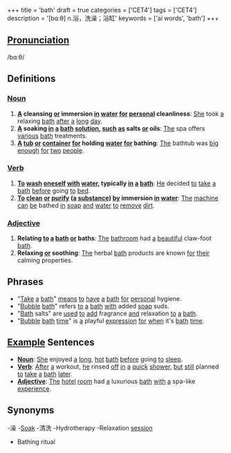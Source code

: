 +++
title = 'bath'
draft = true
categories = ['CET4']
tags = ['CET4']
description = '[bɑːθ] n.浴，洗澡；浴缸'
keywords = ['ai words', 'bath']
+++

## [Pronunciation](/en/post/pronunciation/)
/bɑːθ/

## Definitions
### [Noun](/en/post/noun/)
1. **[A](/en/post/a/) cleansing [or](/en/post/or/) immersion [in](/en/post/in/) [water](/en/post/water/) [for](/en/post/for/) [personal](/en/post/personal/) cleanliness**: [She](/en/post/she/) took [a](/en/post/a/) relaxing [bath](/en/post/bath/) [after](/en/post/after/) [a](/en/post/a/) [long](/en/post/long/) [day](/en/post/day/).
2. **[A](/en/post/a/) soaking [in](/en/post/in/) [a](/en/post/a/) [bath](/en/post/bath/) [solution](/en/post/solution/), [such](/en/post/such/) [as](/en/post/as/) salts [or](/en/post/or/) oils**: [The](/en/post/the/) spa offers [various](/en/post/various/) [bath](/en/post/bath/) treatments.
3. **[A](/en/post/a/) [tub](/en/post/tub/) [or](/en/post/or/) [container](/en/post/container/) [for](/en/post/for/) holding [water](/en/post/water/) [for](/en/post/for/) bathing**: [The](/en/post/the/) bathtub was [big](/en/post/big/) [enough](/en/post/enough/) [for](/en/post/for/) [two](/en/post/two/) [people](/en/post/people/).

### [Verb](/en/post/verb/)
1. **[To](/en/post/to/) [wash](/en/post/wash/) [oneself](/en/post/oneself/) [with](/en/post/with/) [water](/en/post/water/), typically [in](/en/post/in/) [a](/en/post/a/) [bath](/en/post/bath/)**: [He](/en/post/he/) decided [to](/en/post/to/) [take](/en/post/take/) [a](/en/post/a/) [bath](/en/post/bath/) [before](/en/post/before/) going [to](/en/post/to/) [bed](/en/post/bed/).
2. **[To](/en/post/to/) [clean](/en/post/clean/) [or](/en/post/or/) [purify](/en/post/purify/) ([a](/en/post/a/) [substance](/en/post/substance/)) [by](/en/post/by/) immersion [in](/en/post/in/) [water](/en/post/water/)**: [The](/en/post/the/) [machine](/en/post/machine/) [can](/en/post/can/) [be](/en/post/be/) bathed [in](/en/post/in/) [soap](/en/post/soap/) [and](/en/post/and/) [water](/en/post/water/) [to](/en/post/to/) [remove](/en/post/remove/) [dirt](/en/post/dirt/).

### [Adjective](/en/post/adjective/)
1. **Relating [to](/en/post/to/) [a](/en/post/a/) [bath](/en/post/bath/) [or](/en/post/or/) baths**: [The](/en/post/the/) [bathroom](/en/post/bathroom/) had [a](/en/post/a/) [beautiful](/en/post/beautiful/) claw-foot [bath](/en/post/bath/).
2. **Relaxing [or](/en/post/or/) soothing**: [The](/en/post/the/) herbal [bath](/en/post/bath/) products are known [for](/en/post/for/) [their](/en/post/their/) calming properties.

## Phrases
- "[Take](/en/post/take/) [a](/en/post/a/) [bath](/en/post/bath/)" [means](/en/post/means/) [to](/en/post/to/) [have](/en/post/have/) [a](/en/post/a/) [bath](/en/post/bath/) [for](/en/post/for/) [personal](/en/post/personal/) hygiene.
- "[Bubble](/en/post/bubble/) [bath](/en/post/bath/)" refers [to](/en/post/to/) [a](/en/post/a/) [bath](/en/post/bath/) [with](/en/post/with/) added [soap](/en/post/soap/) suds.
- "[Bath](/en/post/bath/) salts" are [used](/en/post/used/) [to](/en/post/to/) [add](/en/post/add/) fragrance [and](/en/post/and/) relaxation [to](/en/post/to/) [a](/en/post/a/) [bath](/en/post/bath/).
- "[Bubble](/en/post/bubble/) [bath](/en/post/bath/) [time](/en/post/time/)" is [a](/en/post/a/) playful [expression](/en/post/expression/) [for](/en/post/for/) [when](/en/post/when/) it's [bath](/en/post/bath/) [time](/en/post/time/).

## [Example](/en/post/example/) Sentences
- **[Noun](/en/post/noun/)**: [She](/en/post/she/) enjoyed [a](/en/post/a/) [long](/en/post/long/), [hot](/en/post/hot/) [bath](/en/post/bath/) [before](/en/post/before/) going [to](/en/post/to/) [sleep](/en/post/sleep/).
- **[Verb](/en/post/verb/)**: [After](/en/post/after/) [a](/en/post/a/) workout, [he](/en/post/he/) rinsed [off](/en/post/off/) [in](/en/post/in/) [a](/en/post/a/) [quick](/en/post/quick/) [shower](/en/post/shower/), [but](/en/post/but/) [still](/en/post/still/) planned [to](/en/post/to/) [take](/en/post/take/) [a](/en/post/a/) [bath](/en/post/bath/) [later](/en/post/later/).
- **[Adjective](/en/post/adjective/)**: [The](/en/post/the/) [hotel](/en/post/hotel/) [room](/en/post/room/) had [a](/en/post/a/) luxurious [bath](/en/post/bath/) [with](/en/post/with/) [a](/en/post/a/) spa-like [experience](/en/post/experience/).

## Synonyms
-澡
-[Soak](/en/post/soak/)
-清洗
-Hydrotherapy
-Relaxation [session](/en/post/session/)
- Bathing ritual
